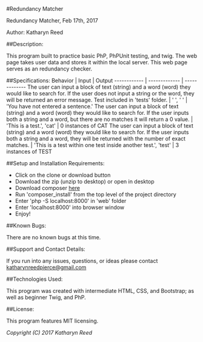 #Redundancy Matcher

Redundancy Matcher, Feb 17th, 2017

Author: Katharyn Reed

##Description:

This program built to practice basic PhP, PhPUnit testing, and twig. The web page takes user data and stores it within the local server. This web page serves as an redundancy checker.


##Specifications:
Behavior | Input | Output
------------ | ------------- | -------------
The user can input a block of text (string) and a word (word) they would like to search for. If the user does not input a string or the word, they will be returned an error message. Test included in 'tests' folder. | ' ', ' ' | 'You have not entered a sentence.'
The user can input a block of text (string) and a word (word) they would like to search for. If the user inputs both a string and a word, but there are no matches it will return a 0 value. | 'This is a test.', 'cat' | 0 instances of CAT
The user can input a block of text (string) and a word (word) they would like to search for. If the user inputs both a string and a word, they will be returned with the number of exact matches. | 'This is a test within one test inside another test.', 'test' | 3 instances of TEST




##Setup and Installation Requirements:

* Click on the clone or download button
* Download the zip (unzip to desktop) or open in desktop
* Download composer [here](https://getcomposer.org/download/)
* Run 'composer_install' from the top level of the project directory
* Enter 'php -S localhost:8000' in 'web' folder
* Enter 'localhost:8000' into browser window
* Enjoy!

##Known Bugs:

There are no known bugs at this time.

##Support and Contact Details:

If you run into any issues, questions, or ideas please contact katharynreedpierce@gmail.com

##Technologies Used:

This program was created with intermediate HTML, CSS, and Bootstrap; as well as beginner Twig, and PhP.

##License:

This program features MIT licensing.

*Copyright (C) 2017 Katharyn Reed*
